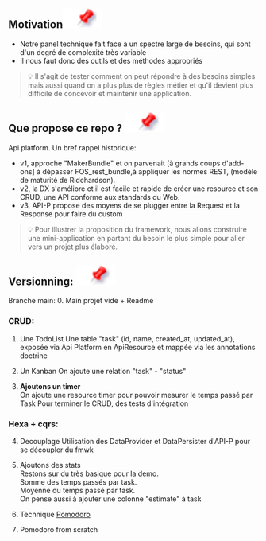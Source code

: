 ## Motivation[![](https://raw.githubusercontent.com/aregtech/areg-sdk/master/docs/img/pin.svg)](#motivation)

- Notre panel technique fait face à un spectre large de besoins, qui sont d'un degré de complexité très variable
- Il nous faut donc des outils et des méthodes appropriés

> 💡 Il s'agit de tester comment on peut répondre à des besoins simples mais aussi quand on a plus
plus de règles métier et qu'il devient plus difficile de concevoir et maintenir une application.


## Que propose ce repo ? [![](https://raw.githubusercontent.com/aregtech/areg-sdk/master/docs/img/pin.svg)](#roadmap)

Api platform. Un bref rappel historique:
- v1, approche "MakerBundle" et on parvenait [à grands coups d'add-ons] à dépasser FOS_rest_bundle,à appliquer les normes REST, (modèle de maturité de Ridchardson).
- v2, la DX s'améliore et il est facile et rapide de créer une resource et son CRUD, une API conforme aux standards du Web.
- v3, API-P propose des moyens de se plugger entre la Request et la Response pour faire du custom

> 💡 Pour illustrer la proposition du framework, nous allons construire une mini-application en partant du besoin
le plus simple pour aller vers un projet plus élaboré.

## Versionning: [![](https://raw.githubusercontent.com/aregtech/areg-sdk/master/docs/img/pin.svg)](#branches)

Branche main:
0. Main projet vide + Readme


### CRUD:

1. Une TodoList
Une table "task" (id, name, created_at, updated_at), exposée via Api Platform en ApiResource
et mappée via les annotations doctrine

2. Un Kanban
   On ajoute une relation "task" - "status"

3. **Ajoutons un timer**\
On ajoute une resource timer pour pouvoir mesurer le temps passé par Task
Pour terminer le CRUD, des tests d'intégration


### Hexa + cqrs:

4. Decouplage
   Utilisation des DataProvider et DataPersister d'API-P pour se découpler du fmwk

5. Ajoutons des stats\
   Restons sur du très basique pour la demo. \
   Somme des temps passés par task. \
   Moyenne du temps passé par task. \
   On pense aussi à ajouter une colonne "estimate" à task

6. Technique [Pomodoro](./Pomodoro.md)

7. Pomodoro from scratch
